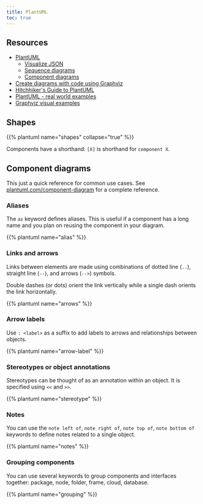 ```yaml
---
title: PlantUML
toc: true
---
```


## Resources

- [PlantUML](https://plantuml.com/)
    - [Visualize JSON](https://plantuml.com/json)
    - [Sequence diagrams](https://plantuml.com/sequence-diagram)
    - [Component diagrams](https://plantuml.com/component-diagram)
- [Create diagrams with code using Graphviz](https://ncona.com/2020/06/create-diagrams-with-code-using-graphviz/)
- [Hitchhiker's Guide to PlantUML](https://crashedmind.github.io/PlantUMLHitchhikersGuide/)
- [PlantUML - real world examples](https://real-world-plantuml.com/)
- [Graphviz visual examples](https://renenyffenegger.ch/notes/tools/Graphviz/examples/index)

## Shapes

{{% plantuml name="shapes" collapse="true" %}}

Components have a shorthand: `[X]` is shorthand for `component X`.

## Component diagrams

This just a quick reference for common use cases. See [plantuml.com/component-diagram](https://plantuml.com/component-diagram) for a complete reference.

### Aliases

The `as` keyword defines aliases. This is useful if a component has a
long name and you plan on reusing the component in your diagram.

{{% plantuml name="alias" %}}

### Links and arrows

Links between elements are made using combinations of dotted line (`..`),
straight line (`--`), and arrows (`-->`) symbols. 

Double dashes (or dots) orient the link vertically while a single dash orients the link horizontally.

{{% plantuml name="arrows" %}}

### Arrow labels

Use `: <label>` as a suffix to add labels to arrows and relationships between objects.

{{% plantuml name="arrow-label" %}}

### Stereotypes or object annotations

Stereotypes can be thought of as an annotation within an object. It is
specified using `<<` and `>>`.

{{% plantuml name="stereotype" %}}

### Notes

You can use the `note left of`, `note right of`, `note top of`, `note bottom
of` keywords to define notes related to a single object.

{{% plantuml name="notes" %}}

### Grouping components

You can use several keywords to group components and interfaces together: package, node, folder, frame, cloud, database.

{{% plantuml name="grouping" %}}
